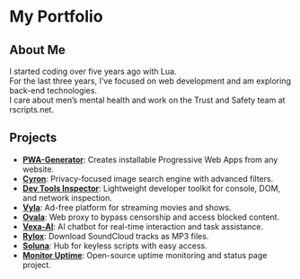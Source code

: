 # My Portfolio

## About Me
I started coding over five years ago with Lua.  
For the last three years, I’ve focused on web development and am exploring back-end technologies.  
I care about men’s mental health and work on the Trust and Safety team at rscripts.net.  

## Projects

- **[PWA-Generator](https://github.com/endoverdosing/pwa-forger)**: Creates installable Progressive Web Apps from any website.  
- **[Cyron](https://github.com/endoverdosing/cyron)**: Privacy-focused image search engine with advanced filters.  
- **[Dev Tools Inspector](https://github.com/endoverdosing/dev-tools-inspector)**: Lightweight developer toolkit for console, DOM, and network inspection.  
- **[Vyla](https://github.com/endoverdosing/vyla)**: Ad-free platform for streaming movies and shows.  
- **[Ovala](https://github.com/endoverdosing/ovala)**: Web proxy to bypass censorship and access blocked content.  
- **[Vexa-AI](https://github.com/Vexa-ai/vexa)**: AI chatbot for real-time interaction and task assistance.  
- **[Rylox](https://github.com/endoverdosing/rylox)**: Download SoundCloud tracks as MP3 files.  
- **[Soluna](https://github.com/endoverdosing/soluna)**: Hub for keyless scripts with easy access.  
- **[Monitor Uptime](https://github.com/endoverdosing/monitor-uptime)**: Open-source uptime monitoring and status page project.
